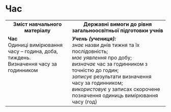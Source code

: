# Час
<table>
  <tr>
    <td width="40%" align="center"><b>Зміст навчального матеріалу<b></td>
    <td width="60%" align="center"><b>Державні вимоги до рівня загальноосвітньої підготовки учнів</b></td>
  </tr>
  <tr>
    <td width="40%" style="vertical-align:top !important;"><b>Час</b><br>
Одиниці вимірювання часу – година, доба, тиждень.<br>
Визначення часу за годинником<br></td>
    <td width="60%" style="vertical-align:top !important;"><i><b>Учень (учениця):</b></i><br>
<i>знає</i> назви днів тижня та їх послідовність;<br>
<i>має уявлення</i> про добу;<br>
<i>визначає</i> час за годинником з точністю до годин;<br>
<i>записує</i> результати визначення часу за годинником;<br>
<i>використовує</i> у записах скорочене позначення одиниць вимірювання часу (год)<br></td>
  </tr>
</table>
